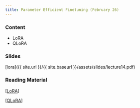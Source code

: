 ```yaml
---
title: Parameter Efficient Finetuning (February 26)
---
```


### Content

* LoRA
* QLoRA

### Slides
[lora]({{ site.url }}/{{ site.baseurl }}/assets/slides/lecture14.pdf)

### Reading Material 

[[LoRA](https://arxiv.org/abs/2106.09685)]

[[QLoRA](https://arxiv.org/abs/2305.14314)]



